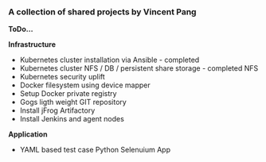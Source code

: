 ### A collection of shared projects by Vincent Pang

**ToDo...**

**Infrastructure**
* Kubernetes cluster installation via Ansible - completed
* Kubernetes cluster NFS / DB / persistent share storage - completed NFS
* Kubernetes security uplift
* Docker filesystem using device mapper
* Setup Docker private registry
* Gogs ligth weight GIT repository
* Install jFrog Artifactory
* Install Jenkins and agent nodes

**Application**
* YAML based test case Python Selenuium App
